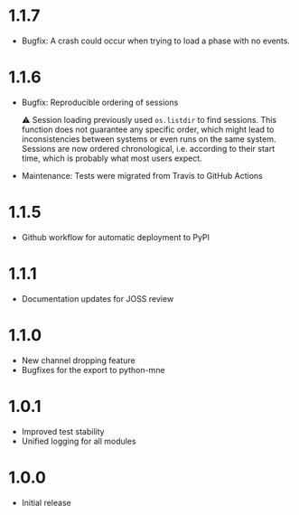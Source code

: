 # 1.1.7

* Bugfix: A crash could occur when trying to load a phase with no events.

# 1.1.6

* Bugfix: Reproducible ordering of sessions

  ⚠️  Session loading previously used `os.listdir` to find sessions. This function does not guarantee
  any specific order, which might lead to inconsistencies between systems or even runs on the same
  system. Sessions are now ordered chronological, i.e. according to their start time, which is
  probably what most users expect.

* Maintenance: Tests were migrated from Travis to GitHub Actions

# 1.1.5

* Github workflow for automatic deployment to PyPI

# 1.1.1

* Documentation updates for JOSS review

# 1.1.0

* New channel dropping feature
* Bugfixes for the export to python-mne

# 1.0.1

* Improved test stability
* Unified logging for all modules

# 1.0.0

* Initial release
